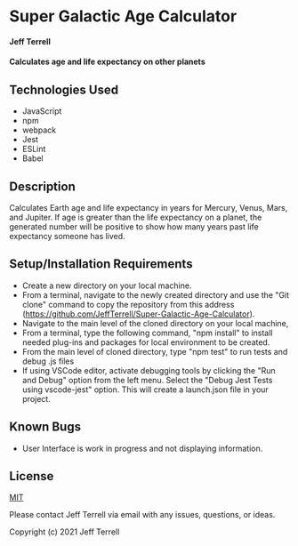 # Super Galactic Age Calculator

#### Jeff Terrell

#### Calculates age and life expectancy on other planets

## Technologies Used

* JavaScript
* npm
* webpack
* Jest
* ESLint
* Babel

## Description

Calculates Earth age and life expectancy in years for Mercury, Venus, Mars, and Jupiter. If age is greater than the life expectancy on a planet, the generated number will be positive to show how many years past life expectancy someone has lived. 

## Setup/Installation Requirements

* Create a new directory on your local machine.
* From a terminal, navigate to the newly created directory and use the "Git clone" command to copy the repository from this address (https://github.com/JeffTerrell/Super-Galactic-Age-Calculator).
* Navigate to the main level of the cloned directory on your local machine,
* From a terminal, type the following command, "npm install" to install needed plug-ins and packages for local environment to be created.
* From the main level of cloned directory, type "npm test" to run tests and debug .js files
* If using VSCode editor, activate debugging tools by clicking the "Run and Debug" option from the left menu. Select the "Debug Jest Tests using vscode-jest" option. This will create a launch.json file in your project.


## Known Bugs

* User Interface is work in progress and not displaying information.

## License

[MIT](https://opensource.org/licenses/MIT)

Please contact Jeff Terrell via email with any issues, questions, or ideas.

Copyright (c) 2021 Jeff Terrell